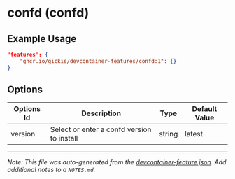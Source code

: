 
# confd (confd)



## Example Usage

```json
"features": {
    "ghcr.io/gickis/devcontainer-features/confd:1": {}
}
```

## Options

| Options Id | Description | Type | Default Value |
|-----|-----|-----|-----|
| version | Select or enter a confd version to install | string | latest |



---

_Note: This file was auto-generated from the [devcontainer-feature.json](https://github.com/gickis/devcontainer-features/blob/main/src/confd/devcontainer-feature.json).  Add additional notes to a `NOTES.md`._
